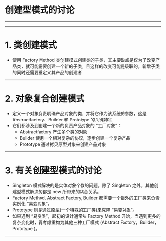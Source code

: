 # 创建型模式的讨论

---



---
# 1. 类创建模式

- 使用 Factory Method 类创建模式创建类的子类，其主要缺点是仅为了改变产品类，就可能需要创建一个新的子类，且这样的改变可能是级联的，新增子类的同时还需要重定义其产品的创建者

---
# 2. 对象复合创建模式

- 定义一个对象负责明确产品对象的类，并将它作为该系统的参数，这是 Abstractfactory、Builder 和 Prototype 的关键特征
- 它们都涉及到创建一个新的负责产品对象的 “工厂对象”：
  - Abstractfactory 产生多个类的对象
  - Builder 使用一个相对复杂的协议，逐步创建一个复杂产品
  - Prototype 通过拷贝原型对象来创建产品对象

---
# 3. 有关创建型模式的讨论

- Singleton 模式解决的是实体对象个数的问题。除了 Singleton 之外，其他创建型模式解决的都是 new 所带来的耦合关系。
- Factory Method, Abstract Factory, Builder 都需要一个额外的工厂类来负责实例化 “易变对象”。
- Prototype 则是通过原型(一个特殊的工厂类)来克隆 “易变对象”。
- 如果遇到 “易变类”，起初的设计通常从 Factory Method 开始，当遇到更多的复杂变化时，再考虑重构为其他三种工厂模式 (Abstract Factory，Builder，Prototype )。

---